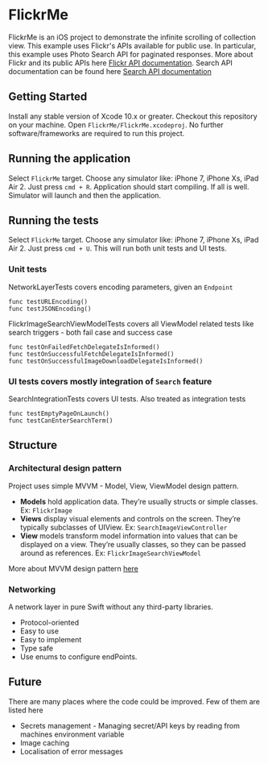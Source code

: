 # FlickrMe

FlickrMe is an iOS project to demonstrate the infinite scrolling of collection view. This example uses Flickr's APIs available for public use. In particular, this example uses Photo Search API for paginated responses. More about Flickr and its public APIs here [Flickr API documentation](https://www.flickr.com/services/api/). Search API documentation can be found here [Search API documentation](https://www.flickr.com/services/api/flickr.photos.search.html)

## Getting Started

Install any stable version of Xcode 10.x or greater. Checkout this repository on your machine. Open `FlickrMe/FlickrMe.xcodeproj`. No further software/frameworks are required to run this project.

## Running the application

Select `FlickrMe` target. Choose any simulator like: iPhone 7, iPhone Xs, iPad Air 2. Just press `cmd + R`. Application should start compiling. If all is well. Simulator will launch and then the application.

## Running the tests

Select `FlickrMe` target. Choose any simulator like: iPhone 7, iPhone Xs, iPad Air 2. Just press `cmd + U`. This will run both unit tests and UI tests.

### Unit tests

NetworkLayerTests covers encoding parameters, given an `Endpoint`

```
func testURLEncoding()
func testJSONEncoding()
```

FlickrImageSearchViewModelTests covers all ViewModel related tests like search triggers - both fail case and success case

```
func testOnFailedFetchDelegateIsInformed()
func testOnSuccessfulFetchDelegateIsInformed()
func testOnSuccessfulImageDownloadDelegateIsInformed()
```


### UI tests covers mostly integration of `Search` feature

SearchIntegrationTests covers UI tests. Also treated as integration tests

```
func testEmptyPageOnLaunch()
func testCanEnterSearchTerm()
```

## Structure

### Architectural design pattern

Project uses simple MVVM - Model, View, ViewModel design pattern.

* **Models** hold application data. They’re usually structs or simple classes. Ex: `FlickrImage`
* **Views** display visual elements and controls on the screen. They’re typically subclasses of UIView. Ex: `SearchImageViewController`
* **View** models transform model information into values that can be displayed on a view. They’re usually classes, so they can be passed around as references. Ex: `FlickrImageSearchViewModel`

More about MVVM design pattern [here](https://www.flickr.com/services/api/)

### Networking

A network layer in pure Swift without any third-party libraries. 

* Protocol-oriented
* Easy to use
* Easy to implement
* Type safe
* Use enums to configure endPoints.

##  Future

There are many places where the code could be improved. Few of them are listed here

* Secrets management - Managing secret/API keys by reading from machines environment variable
* Image caching
* Localisation of error messages